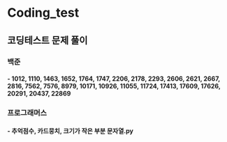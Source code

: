 # Coding_test

## 코딩테스트 문제 풀이

### 백준
#### - 1012, 1110, 1463, 1652, 1764, 1747, 2206, 2178, 2293, 2606, 2621, 2667, 2816, 7562, 7576, 8979, 10171, 10926, 11055, 11724, 17413, 17609, 17626, 20291, 20437, 22869

### 프로그래머스
#### - 추억점수, 카드뭉치, 크기가 작은 부분 문자열.py
